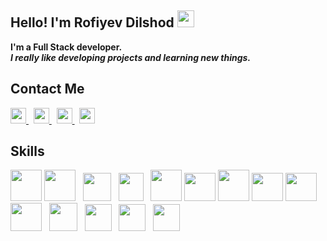 ### <h2>Hello! I'm Rofiyev Dilshod <img src="https://media.giphy.com/media/hvRJCLFzcasrR4ia7z/giphy.gif" width="27px" /></h2>
<b>I'm a Full Stack developer.</b> <br />
<i><b>I really like developing projects and learning new things.</b></i><br/>

<h2>Contact Me</h2>
<a href="https://t.me/rof1yev" target="_blank">
  <img src="https://www.freepnglogos.com/uploads/telegram-png/telegram-software-wikipedia-2.png" width="25px" />
</a>
&nbsp;
<a href="https://www.facebook.com/?ref=tn_tnmn" target="_blank">
  <img src="https://www.freepnglogos.com/uploads/facebook-logo-13.png" width="25px" />
</a>
&nbsp;
<a href="https://www.instagram.com/rof1yev/" target="_blank">
  <img src="https://www.freepnglogos.com/uploads/logo-ig-png/logo-ig-instagram-new-logo-vector-download-13.png" width="25px" />
</a>
&nbsp;
<a href="https://www.linkedin.com/in/rofiyev-dilshod-25635a270/" target="_blank">
  <img src="https://cdn-icons-png.flaticon.com/512/1384/1384030.png" width="25px" />
</a>

### <h2>Skills</h2>
<span><img src="https://icons-for-free.com/download-icon-html+html5+icon-1320186681398289636_512.png" width="50" height="50" /></span>
<span><img src="https://www.citypng.com/public/uploads/small/11662224348dive19y2yfxhcf5ymxrmuwjfwqwfndj6x2jy9ab9n9o2cobcfv0ksoufkh0ucal88lvftnlmkocgeavwlbrcuysvkhz0ju0jsz83.png" width="50" height="50" /></span> &nbsp;
<span><img src="https://cdn-icons-png.flaticon.com/512/6422/6422232.png" width="45" height="45" /></span> &nbsp;
<span><img src="https://www.seekpng.com/png/full/142-1424501_bootstrap-comments-black-and-white-bootstrap-icon.png" width="40" height="45" /></span> &nbsp;
<span><img src="https://cdn.iconscout.com/icon/free/png-256/tailwind-css-5285308-4406745.png" width="50" height="50" /></span>
<span><img src="https://www.freepnglogos.com/uploads/javascript-png/js-outline-javascript-logo-download-clip-art-with-transparent-25.png" width="50" height="45" /></span>
<span><img src="https://cdn.iconscout.com/icon/free/png-256/free-typescript-2336947-1982828.png" width="50" height="50" /></span>
<span><img src="https://cdn4.iconfinder.com/data/icons/scripting-and-programming-languages/512/JQuery_logo-512.png" width="50" height="45" /></span>
<span><img src="https://static.thenounproject.com/png/3451812-200.png" width="50" height="45" /></span>
<span><img src="https://cdn4.iconfinder.com/data/icons/logos-brands-5/24/redux-512.png" width="50" height="45" /></span> &nbsp;
<span><img src="https://static-00.iconduck.com/assets.00/nextjs-icon-512x512-11yvtwzn.png" width="45" height="45" /></span> &nbsp;
<span><img src="https://friconix.com/png/fi-cnsuxx-nodejs.png" width="43" height="43" /></span> &nbsp;
<span><img src="https://adware-technologies.s3.amazonaws.com/uploads/technology/thumbnail/20/express-js.png" width="43" height="43" /></span> &nbsp;
<span><img src="https://ilink.dev/promo/assets/img/logos/nestjs.webp" width="43" height="43" /></span> &nbsp;
